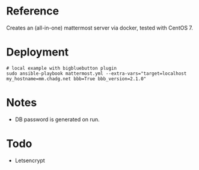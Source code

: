 # Reference
Creates an (all-in-one) mattermost server via docker, tested with CentOS 7.

# Deployment
```
# local example with bigbluebutton plugin 
sudo ansible-playbook mattermost.yml --extra-vars="target=localhost my_hostname=mm.chadg.net bbb=True bbb_version=2.1.0"
```

# Notes
- DB password is generated on run.

# Todo
- Letsencrypt
